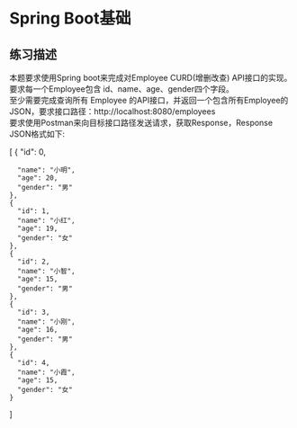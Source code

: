# Spring Boot基础

## 练习描述
本题要求使用Spring boot来完成对Employee CURD(增删改查) API接口的实现。<br>
要求每一个Employee包含 id、name、age、gender四个字段。<br>
至少需要完成查询所有 Employee 的API接口，并返回一个包含所有Employee的JSON，要求接口路径：http://localhost:8080/employees<br>
要求使用Postman来向目标接口路径发送请求，获取Response，Response JSON格式如下:<br>

  [
    {
      "id": 0,

      "name": "小明",
      "age": 20,
      "gender": "男"
    },
    {
      "id": 1,
      "name": "小红",
      "age": 19,
      "gender": "女"  
    },
    {
      "id": 2,
      "name": "小智",
      "age": 15,
      "gender": "男"
    },
    {
      "id": 3,
      "name": "小刚",
      "age": 16,
      "gender": "男"
    },
    {
      "id": 4,
      "name": "小霞",
      "age": 15,
      "gender": "女"
    }
  ]
